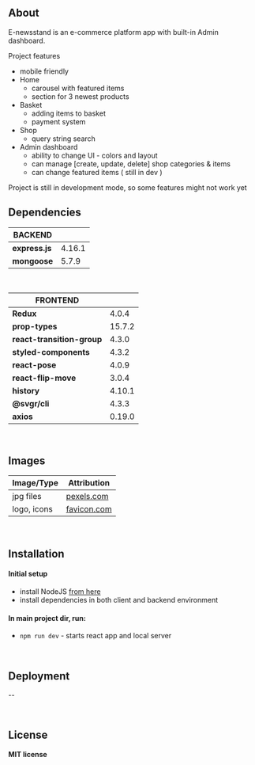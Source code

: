## About

E-newsstand is an e-commerce platform app with built-in Admin dashboard. 

Project features
- mobile friendly
- Home 
  - carousel with featured items
  - section for 3 newest products 
- Basket
  - adding items to basket
  - payment system
- Shop
  - query string search
- Admin dashboard
  - ability to change UI - colors and layout 
  - can manage [create, update, delete] shop categories & items
  - can change featured items ( still in dev )

Project is still in development mode, so some features might not work yet
<br/>

## Dependencies

|   BACKEND |  |
| ------------- | ------------- |
| **express.js** | 4.16.1  |
| **mongoose** | 5.7.9  |

<br/>

|   FRONTEND |  |
| ------------- | ------------- |
| **Redux** | 4.0.4  |
| **prop-types** | 15.7.2  |
| **react-transition-group** | 4.3.0  |
| **styled-components** | 4.3.2  |
| **react-pose** | 4.0.9 |
| **react-flip-move** | 3.0.4 |
| **history** | 4.10.1  |
| **@svgr/cli** | 4.3.3 |
| **axios** | 0.19.0 |


<br/>

## Images

|   Image/Type | Attribution |
| ------------- | ------------- |
| jpg files | [pexels.com](https://www.pexels.com/)  |
| logo, icons | [favicon.com](https://www.flaticon.com) 

<br/>

## Installation

#### Initial setup
- install NodeJS [from here](https://nodejs.org/en/)
- install dependencies in both client and backend environment

#### In main project dir, run:

- `npm run dev` - starts react app and local server


<br/>

## Deployment
--

<br/>

## License

**MIT license**